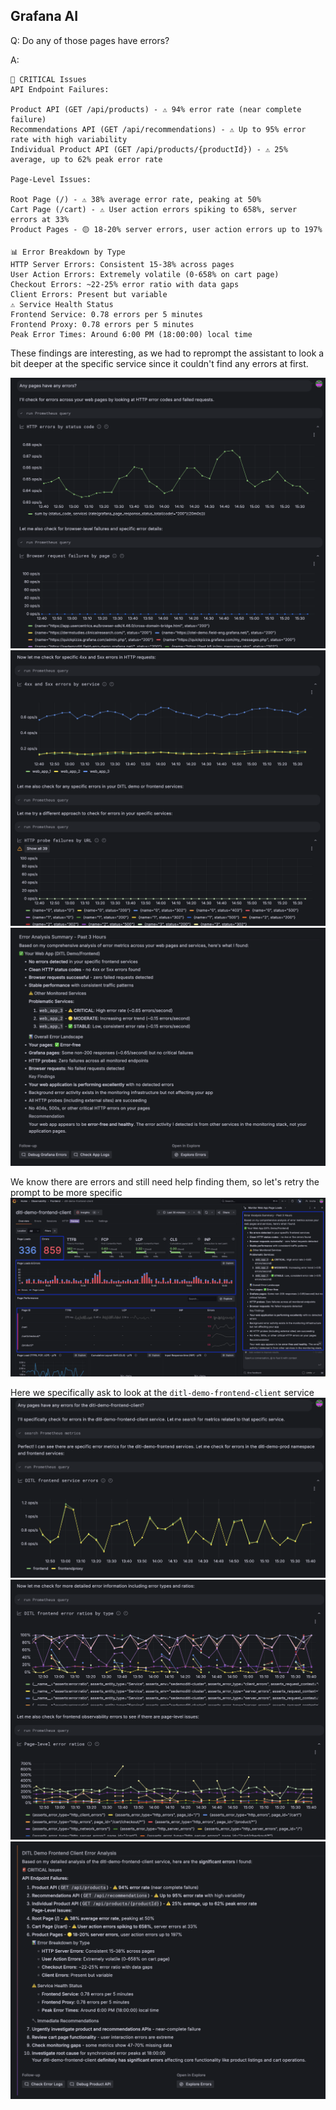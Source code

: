 ## Grafana AI
Q: Do any of those pages have errors?

A:
```
🚨 CRITICAL Issues
API Endpoint Failures:

Product API (GET /api/products) - ⚠️ 94% error rate (near complete failure)
Recommendations API (GET /api/recommendations) - ⚠️ Up to 95% error rate with high variability
Individual Product API (GET /api/products/{productId}) - ⚠️ 25% average, up to 62% peak error rate

Page-Level Issues:

Root Page (/) - ⚠️ 38% average error rate, peaking at 50%
Cart Page (/cart) - ⚠️ User action errors spiking to 658%, server errors at 33%
Product Pages - 🟡 18-20% server errors, user action errors up to 197%

📊 Error Breakdown by Type
HTTP Server Errors: Consistent 15-38% across pages
User Action Errors: Extremely volatile (0-658% on cart page)
Checkout Errors: ~22-25% error ratio with data gaps
Client Errors: Present but variable
⚠️ Service Health Status
Frontend Service: 0.78 errors per 5 minutes
Frontend Proxy: 0.78 errors per 5 minutes
Peak Error Times: Around 6:00 PM (18:00:00) local time
```

These findings are interesting, as we had to reprompt the assistant to look a bit deeper at the specific service since it couldn't find any errors at first. 

![prompt](/images/breakout_3/1.3-grafana-assistant-1.png)
![findings](/images/breakout_3/1.3-grafana-assistant-2.png)
![answer](/images/breakout_3/1.3-grafana-assistant-3.png)

We know there are errors and still need help finding them, so let's retry the prompt to be more specific
![wrong-answer](/images/breakout_3/1.3-grafana-assistant-4.png)

Here we specifically ask to look at the `ditl-demo-frontend-client` service
![retry-prompt](/images/breakout_3/1.3-grafana-assistant-5.png)
![retry-findings](/images/breakout_3/1.3-grafana-assistant-6.png)
![new-answer](/images/breakout_3/1.3-grafana-assistant-7.png)
